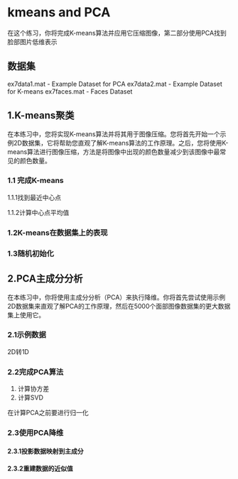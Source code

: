 # kmeans and PCA

在这个练习，你将完成K-means算法并应用它压缩图像，第二部分使用PCA找到脸部图片低维表示

## 数据集

ex7data1.mat - Example Dataset for PCA
ex7data2.mat - Example Dataset for K-means
ex7faces.mat - Faces Dataset 

## 1.K-means聚类

在本练习中，您将实现K-means算法并将其用于图像压缩。您将首先开始一个示例2D数据集，它将帮助您直观了解K-means算法的工作原理。之后，您将使用K-means算法进行图像压缩，方法是将图像中出现的颜色数量减少到该图像中最常见的颜色数量。

### 1.1 完成K-means

1.1.1找到最近中心点

1.1.2计算中心点平均值

### 1.2K-means在数据集上的表现

### 1.3随机初始化

## 2.PCA主成分分析

在本练习中，你将使用主成分分析（PCA）来执行降维。你将首先尝试使用示例2D数据集来直观了解PCA的工作原理，然后在5000个面部图像数据集的更大数据集上使用它。

### 2.1示例数据

2D转1D

### 2.2完成PCA算法

1. 计算协方差
2. 计算SVD

在计算PCA之前要进行归一化

### 2.3使用PCA降维

#### 2.3.1投影数据映射到主成分

#### 2.3.2重建数据的近似值